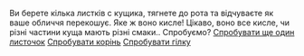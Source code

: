 Ви берете кілька листків с кущика, тягнете до рота та відчуваєте як ваше обличчя перекошує. 
Яке ж воно кисле! Цікаво, воно все кисле, чи різні частини куща мають різні смаки.. Спробуємо?
[Спробувати ще один листочок](parts/leaf/leaf.md)
[Спробувати корінь](parts/root/root.md)
[Спробувати гілку](parts/branch/branch.md)